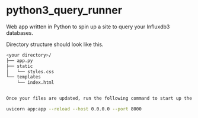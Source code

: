 # python3_query_runner
Web app written in Python to spin up a site to query your Influxdb3 databases.

Directory structure should look like this. 
```bash
<your directory>/
├── app.py
├── static
│   └── styles.css
└── templates
    └── index.html


Once your files are updated, run the following command to start up the service. 

uvicorn app:app --reload --host 0.0.0.0 --port 8000
